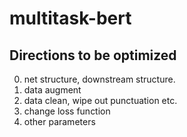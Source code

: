 # multitask-bert

## Directions to be optimized

0. net structure, downstream structure.
1. data augment
2. data clean, wipe out punctuation etc.
3. change loss function
4. other parameters